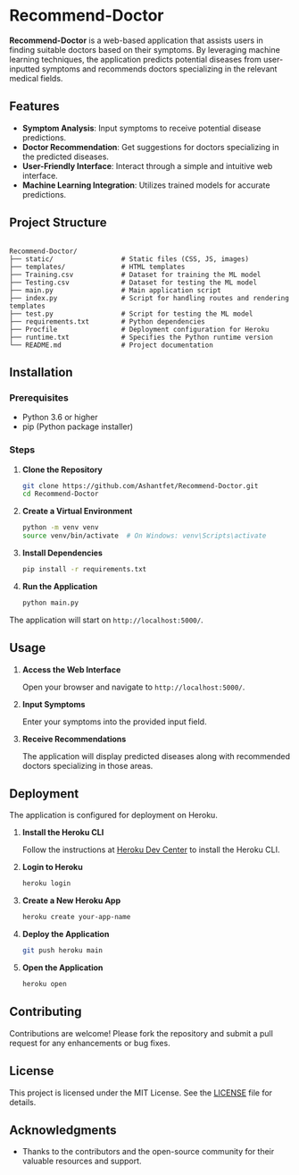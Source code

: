 # Recommend-Doctor

**Recommend-Doctor** is a web-based application that assists users in finding suitable doctors based on their symptoms. By leveraging machine learning techniques, the application predicts potential diseases from user-inputted symptoms and recommends doctors specializing in the relevant medical fields.

## Features

* **Symptom Analysis**: Input symptoms to receive potential disease predictions.
* **Doctor Recommendation**: Get suggestions for doctors specializing in the predicted diseases.
* **User-Friendly Interface**: Interact through a simple and intuitive web interface.
* **Machine Learning Integration**: Utilizes trained models for accurate predictions.

## Project Structure

```

Recommend-Doctor/
├── static/                 # Static files (CSS, JS, images)
├── templates/              # HTML templates
├── Training.csv            # Dataset for training the ML model
├── Testing.csv             # Dataset for testing the ML model
├── main.py                 # Main application script
├── index.py                # Script for handling routes and rendering templates
├── test.py                 # Script for testing the ML model
├── requirements.txt        # Python dependencies
├── Procfile                # Deployment configuration for Heroku
├── runtime.txt             # Specifies the Python runtime version
└── README.md               # Project documentation

```



## Installation

### Prerequisites

* Python 3.6 or higher
* pip (Python package installer)

### Steps

1. **Clone the Repository**

   ```bash
   git clone https://github.com/Ashantfet/Recommend-Doctor.git
   cd Recommend-Doctor
   ```



2. **Create a Virtual Environment**

   ```bash
   python -m venv venv
   source venv/bin/activate  # On Windows: venv\Scripts\activate
   ```



3. **Install Dependencies**

   ```bash
   pip install -r requirements.txt
   ```



4. **Run the Application**

   ```bash
   python main.py
   ```



The application will start on `http://localhost:5000/`.

## Usage

1. **Access the Web Interface**

   Open your browser and navigate to `http://localhost:5000/`.

2. **Input Symptoms**

   Enter your symptoms into the provided input field.

3. **Receive Recommendations**

   The application will display predicted diseases along with recommended doctors specializing in those areas.

## Deployment

The application is configured for deployment on Heroku.

1. **Install the Heroku CLI**

   Follow the instructions at [Heroku Dev Center](https://devcenter.heroku.com/articles/heroku-cli) to install the Heroku CLI.

2. **Login to Heroku**

   ```bash
   heroku login
   ```



3. **Create a New Heroku App**

   ```bash
   heroku create your-app-name
   ```



4. **Deploy the Application**

   ```bash
   git push heroku main
   ```



5. **Open the Application**

   ```bash
   heroku open
   ```



## Contributing

Contributions are welcome! Please fork the repository and submit a pull request for any enhancements or bug fixes.

## License

This project is licensed under the MIT License. See the [LICENSE](LICENSE) file for details.

## Acknowledgments

* Thanks to the contributors and the open-source community for their valuable resources and support.
